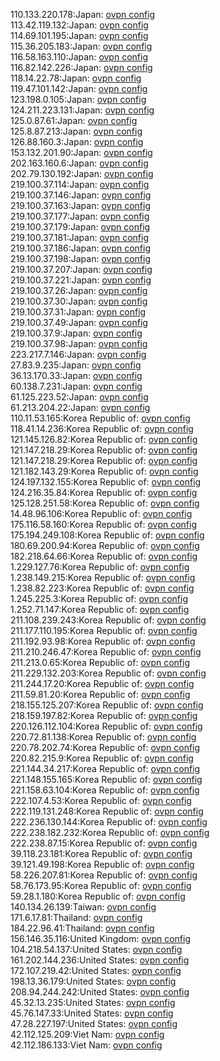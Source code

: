 110.133.220.178:Japan: [ovpn config](vpn/110_133_220_178.ovpn)  
113.42.119.132:Japan: [ovpn config](vpn/113_42_119_132.ovpn)  
114.69.101.195:Japan: [ovpn config](vpn/114_69_101_195.ovpn)  
115.36.205.183:Japan: [ovpn config](vpn/115_36_205_183.ovpn)  
116.58.163.110:Japan: [ovpn config](vpn/116_58_163_110.ovpn)  
116.82.142.226:Japan: [ovpn config](vpn/116_82_142_226.ovpn)  
118.14.22.78:Japan: [ovpn config](vpn/118_14_22_78.ovpn)  
119.47.101.142:Japan: [ovpn config](vpn/119_47_101_142.ovpn)  
123.198.0.105:Japan: [ovpn config](vpn/123_198_0_105.ovpn)  
124.211.223.131:Japan: [ovpn config](vpn/124_211_223_131.ovpn)  
125.0.87.61:Japan: [ovpn config](vpn/125_0_87_61.ovpn)  
125.8.87.213:Japan: [ovpn config](vpn/125_8_87_213.ovpn)  
126.88.160.3:Japan: [ovpn config](vpn/126_88_160_3.ovpn)  
153.132.201.90:Japan: [ovpn config](vpn/153_132_201_90.ovpn)  
202.163.160.6:Japan: [ovpn config](vpn/202_163_160_6.ovpn)  
202.79.130.192:Japan: [ovpn config](vpn/202_79_130_192.ovpn)  
219.100.37.114:Japan: [ovpn config](vpn/219_100_37_114.ovpn)  
219.100.37.146:Japan: [ovpn config](vpn/219_100_37_146.ovpn)  
219.100.37.163:Japan: [ovpn config](vpn/219_100_37_163.ovpn)  
219.100.37.177:Japan: [ovpn config](vpn/219_100_37_177.ovpn)  
219.100.37.179:Japan: [ovpn config](vpn/219_100_37_179.ovpn)  
219.100.37.181:Japan: [ovpn config](vpn/219_100_37_181.ovpn)  
219.100.37.186:Japan: [ovpn config](vpn/219_100_37_186.ovpn)  
219.100.37.198:Japan: [ovpn config](vpn/219_100_37_198.ovpn)  
219.100.37.207:Japan: [ovpn config](vpn/219_100_37_207.ovpn)  
219.100.37.221:Japan: [ovpn config](vpn/219_100_37_221.ovpn)  
219.100.37.26:Japan: [ovpn config](vpn/219_100_37_26.ovpn)  
219.100.37.30:Japan: [ovpn config](vpn/219_100_37_30.ovpn)  
219.100.37.31:Japan: [ovpn config](vpn/219_100_37_31.ovpn)  
219.100.37.49:Japan: [ovpn config](vpn/219_100_37_49.ovpn)  
219.100.37.9:Japan: [ovpn config](vpn/219_100_37_9.ovpn)  
219.100.37.98:Japan: [ovpn config](vpn/219_100_37_98.ovpn)  
223.217.7.146:Japan: [ovpn config](vpn/223_217_7_146.ovpn)  
27.83.9.235:Japan: [ovpn config](vpn/27_83_9_235.ovpn)  
36.13.170.33:Japan: [ovpn config](vpn/36_13_170_33.ovpn)  
60.138.7.231:Japan: [ovpn config](vpn/60_138_7_231.ovpn)  
61.125.223.52:Japan: [ovpn config](vpn/61_125_223_52.ovpn)  
61.213.204.22:Japan: [ovpn config](vpn/61_213_204_22.ovpn)  
110.11.53.165:Korea Republic of: [ovpn config](vpn/110_11_53_165.ovpn)  
118.41.14.236:Korea Republic of: [ovpn config](vpn/118_41_14_236.ovpn)  
121.145.126.82:Korea Republic of: [ovpn config](vpn/121_145_126_82.ovpn)  
121.147.218.29:Korea Republic of: [ovpn config](vpn/121_147_218_29.ovpn)  
121.147.218.29:Korea Republic of: [ovpn config](vpn/121_147_218_29.ovpn)  
121.182.143.29:Korea Republic of: [ovpn config](vpn/121_182_143_29.ovpn)  
124.197.132.155:Korea Republic of: [ovpn config](vpn/124_197_132_155.ovpn)  
124.216.35.84:Korea Republic of: [ovpn config](vpn/124_216_35_84.ovpn)  
125.128.251.58:Korea Republic of: [ovpn config](vpn/125_128_251_58.ovpn)  
14.48.96.106:Korea Republic of: [ovpn config](vpn/14_48_96_106.ovpn)  
175.116.58.160:Korea Republic of: [ovpn config](vpn/175_116_58_160.ovpn)  
175.194.249.108:Korea Republic of: [ovpn config](vpn/175_194_249_108.ovpn)  
180.69.200.94:Korea Republic of: [ovpn config](vpn/180_69_200_94.ovpn)  
182.218.64.66:Korea Republic of: [ovpn config](vpn/182_218_64_66.ovpn)  
1.229.127.76:Korea Republic of: [ovpn config](vpn/1_229_127_76.ovpn)  
1.238.149.215:Korea Republic of: [ovpn config](vpn/1_238_149_215.ovpn)  
1.238.82.223:Korea Republic of: [ovpn config](vpn/1_238_82_223.ovpn)  
1.245.225.3:Korea Republic of: [ovpn config](vpn/1_245_225_3.ovpn)  
1.252.71.147:Korea Republic of: [ovpn config](vpn/1_252_71_147.ovpn)  
211.108.239.243:Korea Republic of: [ovpn config](vpn/211_108_239_243.ovpn)  
211.177.110.195:Korea Republic of: [ovpn config](vpn/211_177_110_195.ovpn)  
211.192.93.98:Korea Republic of: [ovpn config](vpn/211_192_93_98.ovpn)  
211.210.246.47:Korea Republic of: [ovpn config](vpn/211_210_246_47.ovpn)  
211.213.0.65:Korea Republic of: [ovpn config](vpn/211_213_0_65.ovpn)  
211.229.132.203:Korea Republic of: [ovpn config](vpn/211_229_132_203.ovpn)  
211.244.17.20:Korea Republic of: [ovpn config](vpn/211_244_17_20.ovpn)  
211.59.81.20:Korea Republic of: [ovpn config](vpn/211_59_81_20.ovpn)  
218.155.125.207:Korea Republic of: [ovpn config](vpn/218_155_125_207.ovpn)  
218.159.197.82:Korea Republic of: [ovpn config](vpn/218_159_197_82.ovpn)  
220.126.112.104:Korea Republic of: [ovpn config](vpn/220_126_112_104.ovpn)  
220.72.81.138:Korea Republic of: [ovpn config](vpn/220_72_81_138.ovpn)  
220.78.202.74:Korea Republic of: [ovpn config](vpn/220_78_202_74.ovpn)  
220.82.215.9:Korea Republic of: [ovpn config](vpn/220_82_215_9.ovpn)  
221.144.34.217:Korea Republic of: [ovpn config](vpn/221_144_34_217.ovpn)  
221.148.155.165:Korea Republic of: [ovpn config](vpn/221_148_155_165.ovpn)  
221.158.63.104:Korea Republic of: [ovpn config](vpn/221_158_63_104.ovpn)  
222.107.4.53:Korea Republic of: [ovpn config](vpn/222_107_4_53.ovpn)  
222.119.131.248:Korea Republic of: [ovpn config](vpn/222_119_131_248.ovpn)  
222.236.130.144:Korea Republic of: [ovpn config](vpn/222_236_130_144.ovpn)  
222.238.182.232:Korea Republic of: [ovpn config](vpn/222_238_182_232.ovpn)  
222.238.87.15:Korea Republic of: [ovpn config](vpn/222_238_87_15.ovpn)  
39.118.23.181:Korea Republic of: [ovpn config](vpn/39_118_23_181.ovpn)  
39.121.49.198:Korea Republic of: [ovpn config](vpn/39_121_49_198.ovpn)  
58.226.207.81:Korea Republic of: [ovpn config](vpn/58_226_207_81.ovpn)  
58.76.173.95:Korea Republic of: [ovpn config](vpn/58_76_173_95.ovpn)  
59.28.1.180:Korea Republic of: [ovpn config](vpn/59_28_1_180.ovpn)  
140.134.26.139:Taiwan: [ovpn config](vpn/140_134_26_139.ovpn)  
171.6.17.81:Thailand: [ovpn config](vpn/171_6_17_81.ovpn)  
184.22.96.41:Thailand: [ovpn config](vpn/184_22_96_41.ovpn)  
156.146.35.116:United Kingdom: [ovpn config](vpn/156_146_35_116.ovpn)  
104.218.54.137:United States: [ovpn config](vpn/104_218_54_137.ovpn)  
161.202.144.236:United States: [ovpn config](vpn/161_202_144_236.ovpn)  
172.107.219.42:United States: [ovpn config](vpn/172_107_219_42.ovpn)  
198.13.36.179:United States: [ovpn config](vpn/198_13_36_179.ovpn)  
208.94.244.242:United States: [ovpn config](vpn/208_94_244_242.ovpn)  
45.32.13.235:United States: [ovpn config](vpn/45_32_13_235.ovpn)  
45.76.147.33:United States: [ovpn config](vpn/45_76_147_33.ovpn)  
47.28.227.197:United States: [ovpn config](vpn/47_28_227_197.ovpn)  
42.112.125.209:Viet Nam: [ovpn config](vpn/42_112_125_209.ovpn)  
42.112.186.133:Viet Nam: [ovpn config](vpn/42_112_186_133.ovpn)  
